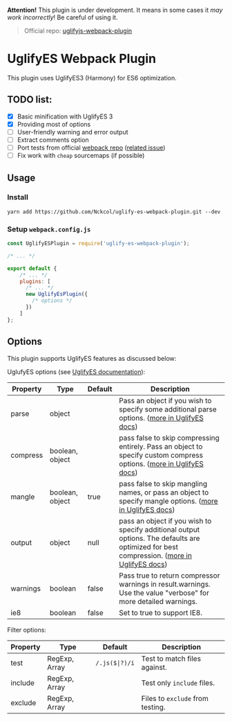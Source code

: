 **Attention!** 
This plugin is under development. It means in some cases it _may work incorrectly_! Be careful of using it.
> Official repo: [uglifyjs-webpack-plugin](https://github.com/webpack-contrib/uglifyjs-webpack-plugin)

# UglifyES Webpack Plugin
This plugin uses UglifyES3 (Harmony) for ES6 optimization.

## TODO list:

- [x] Basic minification with UglifyES 3
- [x] Providing most of options
- [ ] User-friendly warning and error output
- [ ] Extract comments option
- [ ] Port tests from official [webpack repo](https://github.com/webpack/webpack) ([related issue](https://github.com/webpack-contrib/uglifyjs-webpack-plugin/issues/1))
- [ ] Fix work with `cheap` sourcemaps (if possible)

## Usage

### Install

`yarn add https://github.com/Nckcol/uglify-es-webpack-plugin.git --dev`


### Setup `webpack.config.js`

```javascript
const UglifyESPlugin = require('uglify-es-webpack-plugin');

/* ... */

export default {
    /* ... */
    plugins: [
      /* ... */
      new UglifyEsPlugin({
        /* options */
      })
    ]
};

```

## Options

This plugin supports UglifyES features as discussed below:

 UglufyES options (see [UglifyES documentation](https://github.com/mishoo/UglifyJS2/tree/harmony#minify-options)): 

| Property | Type | Default | Description |
| --- | --- | --- | --- |
| parse | object | | Pass an object if you wish to specify some additional parse options. ([more in UglifyES docs](https://github.com/mishoo/UglifyJS2/tree/harmony#parse-options)) |
| compress | boolean, object | |  pass false to skip compressing entirely. Pass an object to specify custom compress options. ([more in UglifyES docs](https://github.com/mishoo/UglifyJS2/tree/harmony#compress-options)) |
| mangle | boolean, object | true | pass false to skip mangling names, or pass an object to specify mangle options. ([more in UglifyES docs](https://github.com/mishoo/UglifyJS2/tree/harmony#mangle-options)) |
| output | object | null | pass an object if you wish to specify additional output options. The defaults are optimized for best compression. ([more in UglifyES docs](https://github.com/mishoo/UglifyJS2/tree/harmony#compress-options)) |
| warnings | boolean | false | Pass true to return compressor warnings in result.warnings. Use the value "verbose" for more detailed warnings. |
| ie8 | boolean | false | Set to true to support IE8. |

Filter options:

| Property | Type | Default | Description |
| --- | --- | --- | --- |
| test | RegExp, Array<RegExp> | <code>/\.js($&#124;\?)/i</code> | Test to match files against. |
| include | RegExp, Array<RegExp> | | Test only `include` files. |
| exclude | RegExp, Array<RegExp> | | Files to `exclude` from testing. |
